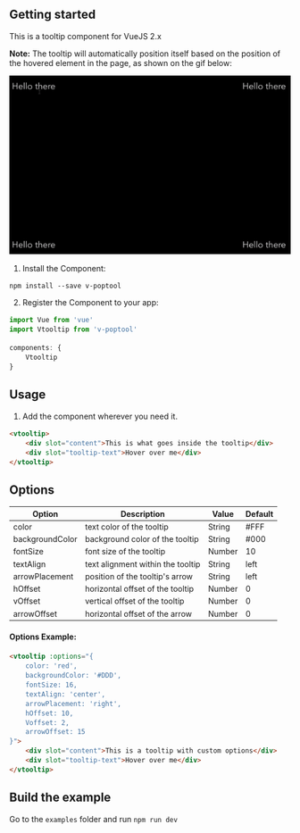 ## Getting started
This is a tooltip component for VueJS 2.x

**Note:** The tooltip will automatically position itself based on the position of the hovered element in the page, as shown on the gif below:

![Example](./examples/tooltip/example.gif)

1. Install the Component:
```
npm install --save v-poptool
```

2. Register the Component to your app:
```javascript
import Vue from 'vue'
import Vtooltip from 'v-poptool'

components: {
    Vtooltip
}
```

## Usage
1. Add the component wherever you need it.
```html
<vtooltip>
    <div slot="content">This is what goes inside the tooltip</div>
    <div slot="tooltip-text">Hover over me</div>
</vtooltip>
```

## Options
| Option             | Description                                                      | Value                  | Default  |
|--------------------|------------------------------------------------------------------|------------------------|----------|
| color            | text color of the tooltip                                  | String                | #FFF  |
| backgroundColor          | background color of the tooltip                              | String | #000         |
| fontSize         | font size of the tooltip                             | Number | 10          |
| textAlign             | text alignment within the tooltip                                     | String                 | left         |
| arrowPlacement              | position of the tooltip's arrow                | String                | left  |
| hOffset         | horizontal offset of the tooltip                                          | Number                 |  0        |
| vOffset         | vertical offset of the tooltip                                          | Number                 |  0        |
| arrowOffset  | horizontal offset of the arrow | Number                | 0  |

#### Options Example:
```html
<vtooltip :options="{
	color: 'red',
    backgroundColor: '#DDD',
    fontSize: 16,
    textAlign: 'center',
    arrowPlacement: 'right',
    hOffset: 10,
    Voffset: 2,
    arrowOffset: 15
}">
    <div slot="content">This is a tooltip with custom options</div>
    <div slot="tooltip-text">Hover over me</div>
</vtooltip>

```
## Build the example
Go to the `examples` folder and run `npm run dev`
